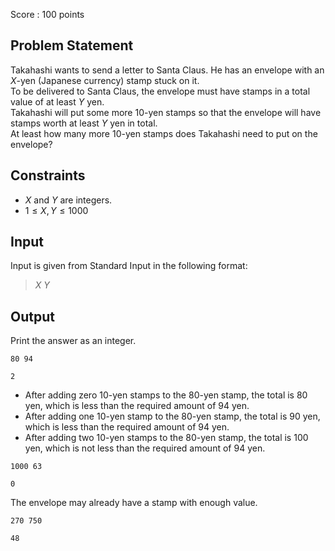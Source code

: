 Score : $100$ points

## Problem Statement

Takahashi wants to send a letter to Santa Claus. He has an envelope with an $X$-yen (Japanese currency) stamp stuck on it.<br>
To be delivered to Santa Claus, the envelope must have stamps in a total value of at least $Y$ yen.<br>
Takahashi will put some more $10$-yen stamps so that the envelope will have stamps worth at least $Y$ yen in total.<br>
At least how many more $10$-yen stamps does Takahashi need to put on the envelope?

## Constraints

- $X$ and $Y$ are integers.
- $1 \le X,Y \le 1000$

## Input

Input is given from Standard Input in the following format:

> $X$ $Y$

## Output

Print the answer as an integer.

```input1
80 94
```

```output1
2
```

- After adding zero $10$-yen stamps to the $80$-yen stamp, the total is $80$ yen, which is less than the required amount of $94$ yen.
- After adding one $10$-yen stamp to the $80$-yen stamp, the total is $90$ yen, which is less than the required amount of $94$ yen.
- After adding two $10$-yen stamps to the $80$-yen stamp, the total is $100$ yen, which is not less than the required amount of $94$ yen.

```input2
1000 63
```

```output2
0
```

The envelope may already have a stamp with enough value.

```input3
270 750
```

```output3
48
```